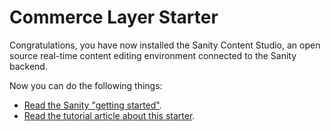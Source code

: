 # Commerce Layer Starter

Congratulations, you have now installed the Sanity Content Studio, an open source real-time content editing environment connected to the Sanity backend.

Now you can do the following things:

- [Read the Sanity "getting started"](https://www.sanity.io/docs/introduction/getting-started).
- [Read the tutorial article about this starter](#).
